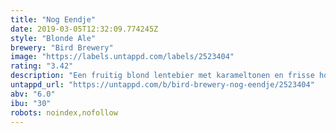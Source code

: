 ```yaml
---
title: "Nog Eendje"
date: 2019-03-05T12:32:09.774245Z
style: "Blonde Ale"
brewery: "Bird Brewery"
image: "https://labels.untappd.com/labels/2523404"
rating: "3.42"
description: "Een fruitig blond lentebier met karameltonen en frisse hoppen. Het eerste lentezonnetje nodigt uit om er eentje te drinken. En nog eendje? Nog eendje dan."
untappd_url: "https://untappd.com/b/bird-brewery-nog-eendje/2523404"
abv: "6.0"
ibu: "30"
robots: noindex,nofollow
---
```

